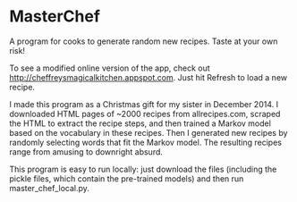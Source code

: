 MasterChef
==========

A program for cooks to generate random new recipes. Taste at your own risk!

To see a modified online version of the app, check out http://cheffreysmagicalkitchen.appspot.com. Just hit Refresh to load a new recipe.

I made this program as a Christmas gift for my sister in December 2014. I downloaded HTML pages of ~2000 recipes from allrecipes.com, scraped
the HTML to extract the recipe steps, and then trained a Markov model based on the vocabulary in these recipes. Then I generated new recipes by randomly selecting words that fit the Markov model. The resulting recipes range from amusing to downright absurd.

This program is easy to run locally: just download the files (including the pickle files, which contain the pre-trained models)
and then run master_chef_local.py.

